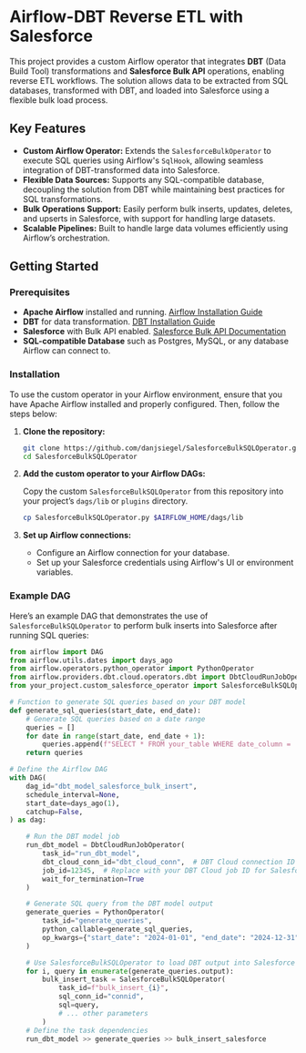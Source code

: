 # Airflow-DBT Reverse ETL with Salesforce

This project provides a custom Airflow operator that integrates **DBT** (Data Build Tool) transformations and **Salesforce Bulk API** operations, enabling reverse ETL workflows. The solution allows data to be extracted from SQL databases, transformed with DBT, and loaded into Salesforce using a flexible bulk load process.

## Key Features
- **Custom Airflow Operator:** Extends the `SalesforceBulkOperator` to execute SQL queries using Airflow's `SqlHook`, allowing seamless integration of DBT-transformed data into Salesforce.
- **Flexible Data Sources:** Supports any SQL-compatible database, decoupling the solution from DBT while maintaining best practices for SQL transformations.
- **Bulk Operations Support:** Easily perform bulk inserts, updates, deletes, and upserts in Salesforce, with support for handling large datasets.
- **Scalable Pipelines:** Built to handle large data volumes efficiently using Airflow’s orchestration.

## Getting Started

### Prerequisites
- **Apache Airflow** installed and running. [Airflow Installation Guide](https://airflow.apache.org/docs/apache-airflow/stable/start.html)
- **DBT** for data transformation. [DBT Installation Guide](https://docs.getdbt.com/docs/introduction)
- **Salesforce** with Bulk API enabled. [Salesforce Bulk API Documentation](https://developer.salesforce.com/docs/atlas.en-us.api_asynch.meta/api_asynch/)
- **SQL-compatible Database** such as Postgres, MySQL, or any database Airflow can connect to.

### Installation

To use the custom operator in your Airflow environment, ensure that you have Apache Airflow installed and properly configured. Then, follow the steps below:

1. **Clone the repository:**

    ```bash
    git clone https://github.com/danjsiegel/SalesforceBulkSQLOperator.git
    cd SalesforceBulkSQLOperator
    ```

2. **Add the custom operator to your Airflow DAGs:**

    Copy the custom `SalesforceBulkSQLOperator` from this repository into your project’s `dags/lib` or `plugins` directory.

    ```bash
    cp SalesforceBulkSQLOperator.py $AIRFLOW_HOME/dags/lib
    ```

3. **Set up Airflow connections:**
   - Configure an Airflow connection for your database.
   - Set up your Salesforce credentials using Airflow's UI or environment variables.

### Example DAG

Here’s an example DAG that demonstrates the use of `SalesforceBulkSQLOperator` to perform bulk inserts into Salesforce after running SQL queries:

```python
from airflow import DAG
from airflow.utils.dates import days_ago
from airflow.operators.python_operator import PythonOperator
from airflow.providers.dbt.cloud.operators.dbt import DbtCloudRunJobOperator
from your_project.custom_salesforce_operator import SalesforceBulkSQLOperator

# Function to generate SQL queries based on your DBT model
def generate_sql_queries(start_date, end_date):
    # Generate SQL queries based on a date range
    queries = []
    for date in range(start_date, end_date + 1):
        queries.append(f"SELECT * FROM your_table WHERE date_column = '{date}'")
    return queries

# Define the Airflow DAG
with DAG(
    dag_id="dbt_model_salesforce_bulk_insert",
    schedule_interval=None,
    start_date=days_ago(1),
    catchup=False,
) as dag:

    # Run the DBT model job
    run_dbt_model = DbtCloudRunJobOperator(
        task_id="run_dbt_model",
        dbt_cloud_conn_id="dbt_cloud_conn",  # DBT Cloud connection ID in Airflow
        job_id=12345,  # Replace with your DBT Cloud job ID for SalesforceContactObject model
        wait_for_termination=True
    )

    # Generate SQL query from the DBT model output
    generate_queries = PythonOperator(
        task_id="generate_queries",
        python_callable=generate_sql_queries,
        op_kwargs={"start_date": "2024-01-01", "end_date": "2024-12-31"}
    )

    # Use SalesforceBulkSQLOperator to load DBT output into Salesforce
    for i, query in enumerate(generate_queries.output):
        bulk_insert_task = SalesforceBulkSQLOperator(
            task_id=f"bulk_insert_{i}",
            sql_conn_id="connid",
            sql=query,
            # ... other parameters
        )
    # Define the task dependencies
    run_dbt_model >> generate_queries >> bulk_insert_salesforce
```